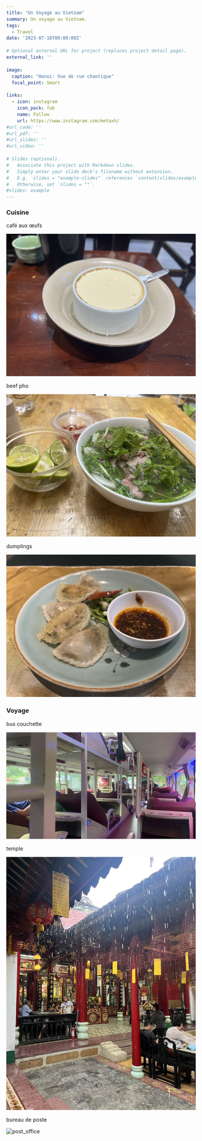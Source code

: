 ```yaml
---
title: "Un Voyage au Vietnam"
summary: Un voyage au Vietnam.
tags:
  - Travel
date: '2023-07-18T00:00:00Z'

# Optional external URL for project (replaces project detail page).
external_link: ''

image:
  caption: "Hanoi: Vue de rue chaotique"
  focal_point: Smart

links:
  - icon: instagram
    icon_pack: fab
    name: Follow
    url: https://www.instagram.com/metaxh/
#url_code: ''
#url_pdf: ''
#url_slides: ''
#url_video: ''

# Slides (optional).
#   Associate this project with Markdown slides.
#   Simply enter your slide deck's filename without extension.
#   E.g. `slides = "example-slides"` references `content/slides/example-slides.md`.
#   Otherwise, set `slides = ""`.
#slides: example
---
```


### Cuisine

café aux œufs

![egg_coffee](egg_coffee.jpg)

beef pho

![beef_pho](beef_pho.jpg)

dumplings

![dumplings](dumplings.jpg)

### Voyage

bus couchette

![sleeping_bus](sleeping_bus.jpg)

temple

![temple](temple.jpg)

bureau de poste

![post_office](post_office.jpg)
